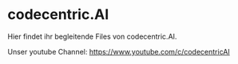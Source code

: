 # codecentric.AI

Hier findet ihr begleitende Files von codecentric.AI.

Unser youtube Channel: https://www.youtube.com/c/codecentricAI


